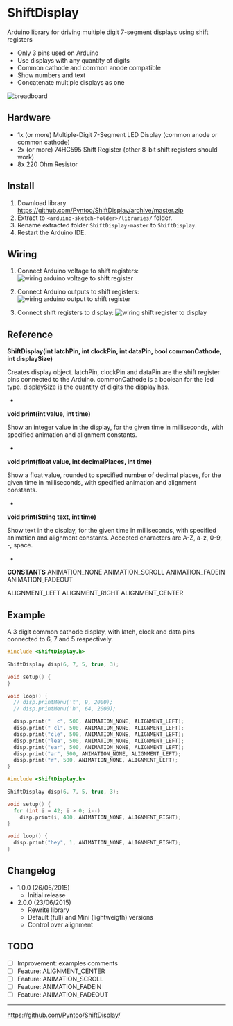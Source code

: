 # ShiftDisplay
Arduino library for driving multiple digit 7-segment displays using shift registers

- Only 3 pins used on Arduino
- Use displays with any quantity of digits
- Common cathode and common anode compatible
- Show numbers and text
- Concatenate multiple displays as one

![breadboard](https://raw.githubusercontent.com/Pyntoo/ShiftDisplay/master/extra/photo.jpg)

## Hardware
- 1x (or more) Multiple-Digit 7-Segment LED Display (common anode or common cathode)
- 2x (or more) 74HC595 Shift Register (other 8-bit shift registers should work)
- 8x 220 Ohm Resistor

## Install
1. Download library https://github.com/Pyntoo/ShiftDisplay/archive/master.zip
2. Extract to `<arduino-sketch-folder>/libraries/` folder.
3. Rename extracted folder `ShiftDisplay-master` to `ShiftDisplay`.
4. Restart the Arduino IDE.

## Wiring
1. Connect Arduino voltage to shift registers:
![wiring arduino voltage to shift register](https://raw.githubusercontent.com/Pyntoo/ShiftDisplay/master/extra/arduino1_to_shift.png)

2. Connect Arduino outputs to shift registers:
![wiring arduino output to shift register](https://raw.githubusercontent.com/Pyntoo/ShiftDisplay/master/extra/arduino2_to_shift.png)

3. Connect shift registers to display:
![wiring shift register to display](https://raw.githubusercontent.com/Pyntoo/ShiftDisplay/master/extra/shift_to_display.png)

## Reference
**ShiftDisplay(int latchPin, int clockPin, int dataPin, bool commonCathode, int displaySize)**

Creates display object.
latchPin, clockPin and dataPin are the shift register pins connected to the Arduino.
commonCathode is a boolean for the led type.
displaySize is the quantity of digits the display has.

-
**void print(int value, int time)**

Show an integer value in the display, for the given time in milliseconds,
with specified animation and alignment constants.

-
**void print(float value, int decimalPlaces, int time)**

Show a float value, rounded to specified number of decimal places, for the
given time in milliseconds, with specified animation and alignment constants.

-
**void print(String text, int time)**

Show text in the display, for the given time in milliseconds,
with specified animation and alignment constants.
Accepted characters are A-Z, a-z, 0-9, -, space.

-
**CONSTANTS**
ANIMATION_NONE
ANIMATION_SCROLL
ANIMATION_FADEIN
ANIMATION_FADEOUT

ALIGNMENT_LEFT
ALIGNMENT_RIGHT
ALIGNMENT_CENTER


## Example
A 3 digit common cathode display, with latch, clock and data pins connected to
6, 7 and 5 respectively.

```c
#include <ShiftDisplay.h>

ShiftDisplay disp(6, 7, 5, true, 3);

void setup() {
}

void loop() {
  // disp.printMenu('t', 9, 2000);
  // disp.printMenu('h', 64, 2000);

  disp.print("  c", 500, ANIMATION_NONE, ALIGNMENT_LEFT);
  disp.print(" cl", 500, ANIMATION_NONE, ALIGNMENT_LEFT);
  disp.print("cle", 500, ANIMATION_NONE, ALIGNMENT_LEFT);
  disp.print("lea", 500, ANIMATION_NONE, ALIGNMENT_LEFT);
  disp.print("ear", 500, ANIMATION_NONE, ALIGNMENT_LEFT);
  disp.print("ar", 500, ANIMATION_NONE, ALIGNMENT_LEFT);
  disp.print("r", 500, ANIMATION_NONE, ALIGNMENT_LEFT);
}
```

```c
#include <ShiftDisplay.h>

ShiftDisplay disp(6, 7, 5, true, 3);

void setup() {
  for (int i = 42; i > 0; i--)
    disp.print(i, 400, ANIMATION_NONE, ALIGNMENT_RIGHT);
}

void loop() {
  disp.print("hey", 1, ANIMATION_NONE, ALIGNMENT_RIGHT);
}
```

## Changelog
- 1.0.0 (26/05/2015)
  - Initial release
- 2.0.0 (23/06/2015)
  - Rewrite library
  - Default (full) and Mini (lightweigth) versions
  - Control over alignment

## TODO
- [ ] Improvement: examples comments
- [ ] Feature: ALIGNMENT_CENTER
- [ ] Feature: ANIMATION_SCROLL
- [ ] Feature: ANIMATION_FADEIN
- [ ] Feature: ANIMATION_FADEOUT

---

https://github.com/Pyntoo/ShiftDisplay/
